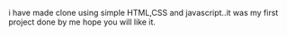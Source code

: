 i have made clone using simple HTML,CSS and javascript..it was my first project done by me hope you will like it.
